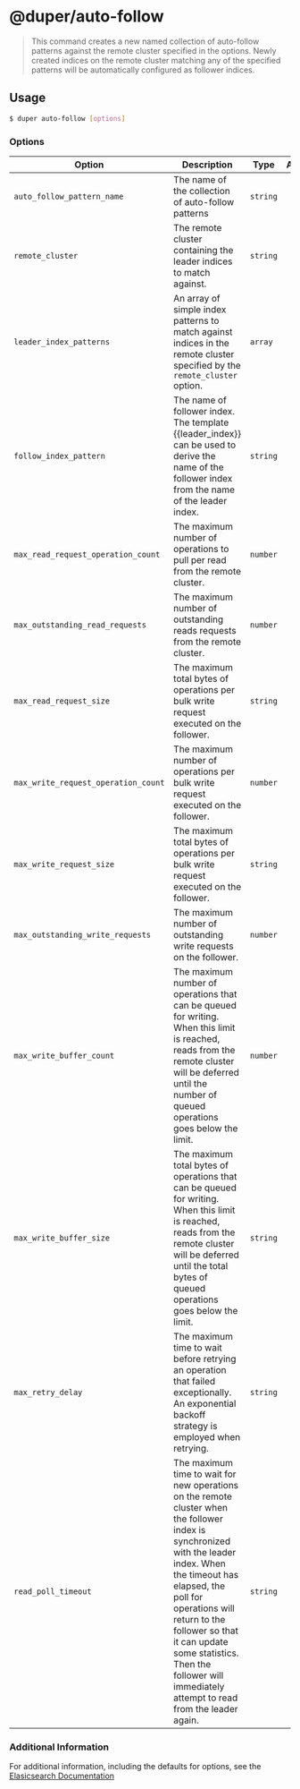 # @duper/auto-follow

> This command creates a new named collection of auto-follow patterns against the remote cluster specified in the options. Newly created indices on the remote cluster matching any of the specified patterns will be automatically configured as follower indices.

## Usage

```sh
$ duper auto-follow [options]
```

### Options

| Option | Description | Type | Alias | Required |
| -------- | ----------- | ------- | -------- | -------- |
| `auto_follow_pattern_name` | The name of the collection of auto-follow patterns | `string` | | **True** |
| `remote_cluster` | The remote cluster containing the leader indices to match against. | `string` | | **True** |
| `leader_index_patterns` | An array of simple index patterns to match against indices in the remote cluster specified by the `remote_cluster` option. | `array` | | False |
| `follow_index_pattern` | The name of follower index. The template {{leader_index}} can be used to derive the name of the follower index from the name of the leader index. | `string` | | False |
| `max_read_request_operation_count` | The maximum number of operations to pull per read from the remote cluster. | `number` | | False |
| `max_outstanding_read_requests` | The maximum number of outstanding reads requests from the remote cluster. | `number` | | False |
| `max_read_request_size` | The maximum total bytes of operations per bulk write request executed on the follower. | `string` | | False |
| `max_write_request_operation_count` | The maximum number of operations per bulk write request executed on the follower. | `number` | | False |
| `max_write_request_size` | The maximum total bytes of operations per bulk write request executed on the follower. | `string` | | False |
| `max_outstanding_write_requests` | The maximum number of outstanding write requests on the follower. | `number` | | False |
| `max_write_buffer_count` | The maximum number of operations that can be queued for writing. When this limit is reached, reads from the remote cluster will be deferred until the number of queued operations goes below the limit. | `number` | | False |
| `max_write_buffer_size` | The maximum total bytes of operations that can be queued for writing. When this limit is reached, reads from the remote cluster will be deferred until the total bytes of queued operations goes below the limit. | `string` | | False |
| `max_retry_delay` | The maximum time to wait before retrying an operation that failed exceptionally. An exponential backoff strategy is employed when retrying. | `string` | | False |
| `read_poll_timeout` | The maximum time to wait for new operations on the remote cluster when the follower index is synchronized with the leader index. When the timeout has elapsed, the poll for operations will return to the follower so that it can update some statistics. Then the follower will immediately attempt to read from the leader again. | `string` | | False |

### Additional Information

For additional information, including the defaults for options, see the [Elasicsearch Documentation](https://www.elastic.co/guide/en/elasticsearch/reference/current/ccr-put-auto-follow-pattern.html)
